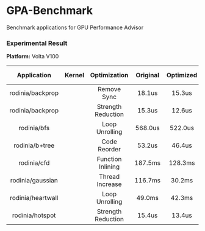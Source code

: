 # GPA-Benchmark
Benchmark applications for GPU Performance Advisor

### Experimental Result

**Platform:** Volta V100

|    Application    | Kernel |    Optimization    | Original | Optimized | Speedup | Estimate Speedup | Error | Input |
|:-----------------:|:------:|:------------------:|:--------:|:---------:|:-------:|:----------------:|:-----:|:-----:|
|  rodinia/backprop |        |     Remove Sync    |  18.1us  |   15.3us  |  1.18x  |       1.15x      |   3%  |       |
|  rodinia/backprop |        | Strength Reduction |  15.3us  |   12.6us  |  1.21x  |       1.12x      |   7%  |       |
|    rodinia/bfs    |        |   Loop Unrolling   |  568.0us |  522.0us  |  1.08x  |       1.11x      |   3%  |       |
|   rodinia/b+tree  |        |    Code Reorder    |  53.2us  |   46.4us  |  1.15x  |       1.31x      |  14%  |       |
|    rodinia/cfd    |        |  Function Inlining |  187.5ms |  128.3ms  |  1.46x  |       1.37x      |   6%  |       |
|  rodinia/gaussian |        |   Thread Increase  |  116.7ms |   30.2ms  |  3.86x  |       3.33x      |  14%  |       |
| rodinia/heartwall |        |   Loop Unrolling   |  49.0ms  |   42.3ms  |  1.16x  |       1.17x      |   1%  |       |
|  rodinia/hotspot  |        | Strength Reduction |  15.4us  |   13.4us  |  1.15x  |       1.17x      |   2%  |       |
